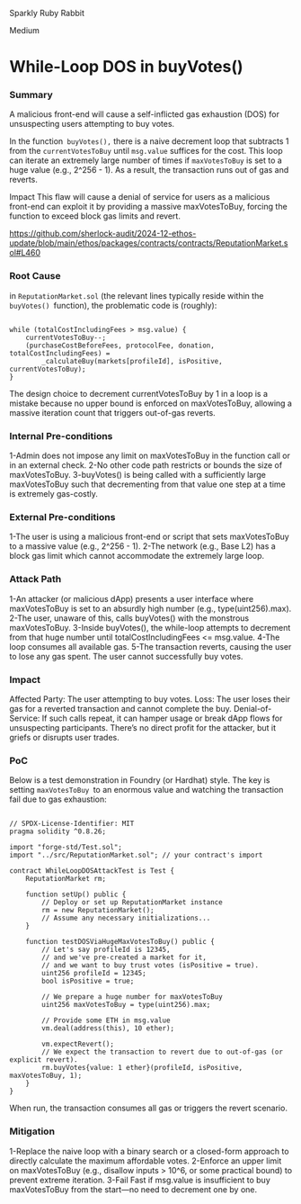 Sparkly Ruby Rabbit

Medium

# While-Loop DOS in buyVotes()

### Summary

A malicious front-end will cause a self-inflicted gas exhaustion (DOS) for unsuspecting users attempting to buy votes.

In the function` buyVotes(),` there is a naive decrement loop that subtracts 1 from the `currentVotesToBuy` until `msg.value` suffices for the cost. This loop can iterate an extremely large number of times if `maxVotesToBuy` is set to a huge value (e.g., 2^256 - 1). As a result, the transaction runs out of gas and reverts.

Impact
This flaw will cause a denial of service for users as a malicious front-end can exploit it by providing a massive maxVotesToBuy, forcing the function to exceed block gas limits and revert.

https://github.com/sherlock-audit/2024-12-ethos-update/blob/main/ethos/packages/contracts/contracts/ReputationMarket.sol#L460


### Root Cause

in `ReputationMarket.sol` (the relevant lines typically reside within the `buyVotes() `function), the problematic code is (roughly):

```solidity

while (totalCostIncludingFees > msg.value) {
    currentVotesToBuy--;
    (purchaseCostBeforeFees, protocolFee, donation, totalCostIncludingFees) = 
        _calculateBuy(markets[profileId], isPositive, currentVotesToBuy);
}
```
The design choice to decrement currentVotesToBuy by 1 in a loop is a mistake because no upper bound is enforced on maxVotesToBuy, allowing a massive iteration count that triggers out-of-gas reverts.

### Internal Pre-conditions

1-Admin does not impose any limit on maxVotesToBuy in the function call or in an external check.
2-No other code path restricts or bounds the size of maxVotesToBuy.
3-buyVotes() is being called with a sufficiently large maxVotesToBuy such that decrementing from that value one step at a time is extremely gas-costly.

### External Pre-conditions

1-The user is using a malicious front-end or script that sets maxVotesToBuy to a massive value (e.g., 2^256 - 1).
2-The network (e.g., Base L2) has a block gas limit which cannot accommodate the extremely large loop.


### Attack Path

1-An attacker (or malicious dApp) presents a user interface where maxVotesToBuy is set to an absurdly high number (e.g., type(uint256).max).
2-The user, unaware of this, calls buyVotes() with the monstrous maxVotesToBuy.
3-Inside buyVotes(), the while-loop attempts to decrement from that huge number until totalCostIncludingFees <= msg.value.
4-The loop consumes all available gas.
5-The transaction reverts, causing the user to lose any gas spent. The user cannot successfully buy votes.

### Impact

Affected Party: The user attempting to buy votes.
Loss: The user loses their gas for a reverted transaction and cannot complete the buy.
Denial-of-Service: If such calls repeat, it can hamper usage or break dApp flows for unsuspecting participants. There’s no direct profit for the attacker, but it griefs or disrupts user trades.


### PoC

Below is a test demonstration in Foundry (or Hardhat) style. The key is setting `maxVotesToBuy `to an enormous value and watching the transaction fail due to gas exhaustion:

```solidity

// SPDX-License-Identifier: MIT
pragma solidity ^0.8.26;

import "forge-std/Test.sol";
import "../src/ReputationMarket.sol"; // your contract's import

contract WhileLoopDOSAttackTest is Test {
    ReputationMarket rm;

    function setUp() public {
        // Deploy or set up ReputationMarket instance
        rm = new ReputationMarket();
        // Assume any necessary initializations...
    }

    function testDOSViaHugeMaxVotesToBuy() public {
        // Let's say profileId is 12345, 
        // and we've pre-created a market for it, 
        // and we want to buy trust votes (isPositive = true).
        uint256 profileId = 12345; 
        bool isPositive = true;

        // We prepare a huge number for maxVotesToBuy
        uint256 maxVotesToBuy = type(uint256).max;  

        // Provide some ETH in msg.value
        vm.deal(address(this), 10 ether);

        vm.expectRevert(); 
        // We expect the transaction to revert due to out-of-gas (or explicit revert).
        rm.buyVotes{value: 1 ether}(profileId, isPositive, maxVotesToBuy, 1);
    }
}
```

When run, the transaction consumes all gas or triggers the revert scenario.



### Mitigation

1-Replace the naive loop with a binary search or a closed-form approach to directly calculate the maximum affordable votes.
2-Enforce an upper limit on maxVotesToBuy (e.g., disallow inputs > 10^6, or some practical bound) to prevent extreme iteration.
3-Fail Fast if msg.value is insufficient to buy maxVotesToBuy from the start—no need to decrement one by one.